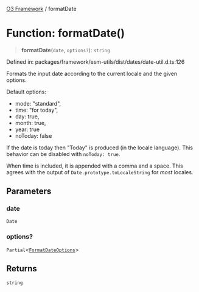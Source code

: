 [O3 Framework](../API.md) / formatDate

# Function: formatDate()

> **formatDate**(`date`, `options?`): `string`

Defined in: packages/framework/esm-utils/dist/dates/date-util.d.ts:126

Formats the input date according to the current locale and the
given options.

Default options:
 - mode: "standard",
 - time: "for today",
 - day: true,
 - month: true,
 - year: true
 - noToday: false

If the date is today then "Today" is produced (in the locale language).
This behavior can be disabled with `noToday: true`.

When time is included, it is appended with a comma and a space. This
agrees with the output of `Date.prototype.toLocaleString` for *most*
locales.

## Parameters

### date

`Date`

### options?

`Partial`\<[`FormatDateOptions`](../type-aliases/FormatDateOptions.md)\>

## Returns

`string`
